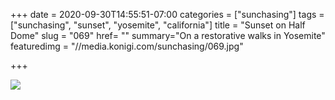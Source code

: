 +++
date = 2020-09-30T14:55:51-07:00
categories = ["sunchasing"]
tags = ["sunchasing", "sunset", "yosemite", "california"]
title = "Sunset on Half Dome"
slug = "069"
href= ""
summary="On a restorative walks in Yosemite"
featuredimg = "//media.konigi.com/sunchasing/069.jpg"

+++

<img src="//media.konigi.com/sunchasing/069.jpg" />